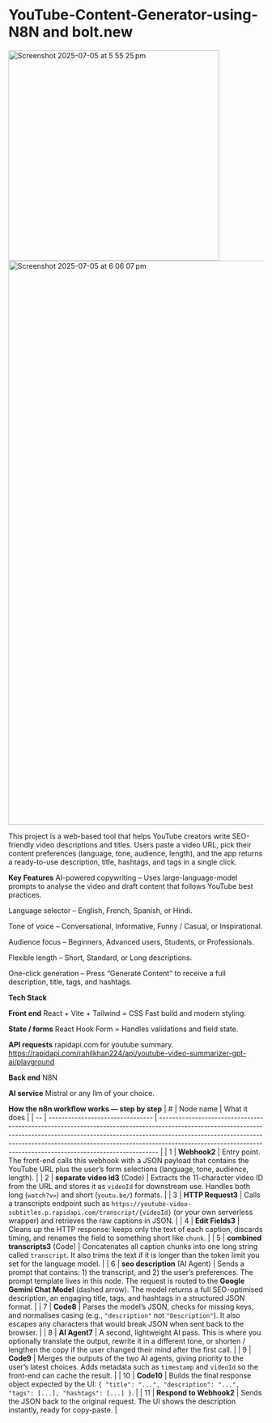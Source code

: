 # YouTube-Content-Generator-using-N8N and bolt.new
<img width="416" alt="Screenshot 2025-07-05 at 5 55 25 pm" src="https://github.com/user-attachments/assets/2c6b7779-f618-4e50-8ba3-d7ddab1bd970" />
<img width="1115" alt="Screenshot 2025-07-05 at 6 06 07 pm" src="https://github.com/user-attachments/assets/a6c9b553-c150-4b92-8592-dc2171e26fae" />

This project is a web-based tool that helps YouTube creators write SEO-friendly video descriptions and titles.
Users paste a video URL, pick their content preferences (language, tone, audience, length), and the app returns a ready-to-use description, title, hashtags, and tags in a single click.

**Key Features**
AI-powered copywriting – Uses large-language-model prompts to analyse the video and draft content that follows YouTube best practices.

Language selector – English, French, Spanish, or Hindi.

Tone of voice – Conversational, Informative, Funny / Casual, or Inspirational.

Audience focus – Beginners, Advanced users, Students, or Professionals.

Flexible length – Short, Standard, or Long descriptions.

One-click generation – Press “Generate Content” to receive a full description, title, tags, and hashtags.

**Tech Stack**

**Front end** 	React + Vite + Tailwind = CSS	Fast build and modern styling.

**State / forms** 	React Hook Form	 = Handles validations and field state.

**API requests**	rapidapi.com for youtube summary. https://rapidapi.com/rahilkhan224/api/youtube-video-summarizer-gpt-ai/playground 

**Back end**	N8N

**AI service**	Mistral or any llm of your choice. 



**How the n8n workflow works — step by step**
| #  | Node name                        | What it does                                                                                                                                                                                                                                                                                                             |
| -- | -------------------------------- | ------------------------------------------------------------------------------------------------------------------------------------------------------------------------------------------------------------------------------------------------------------------------------------------------------------------------ |
| 1  | **Webhook2**                     | Entry point. The front-end calls this webhook with a JSON payload that contains the YouTube URL plus the user’s form selections (language, tone, audience, length).                                                                                                                                                      |
| 2  | **separate video id3** (Code)    | Extracts the 11-character video ID from the URL and stores it as `videoId` for downstream use. Handles both long (`watch?v=`) and short (`youtu.be/`) formats.                                                                                                                                                           |
| 3  | **HTTP Request3**                | Calls a transcripts endpoint such as `https://youtube-video-subtitles.p.rapidapi.com/transcript/{videoId}` (or your own serverless wrapper) and retrieves the raw captions in JSON.                                                                                                                                      |
| 4  | **Edit Fields3**                 | Cleans up the HTTP response: keeps only the text of each caption, discards timing, and renames the field to something short like `chunk`.                                                                                                                                                                                |
| 5  | **combined transcripts3** (Code) | Concatenates all caption chunks into one long string called `transcript`. It also trims the text if it is longer than the token limit you set for the language model.                                                                                                                                                    |
| 6  | **seo description** (AI Agent)   | Sends a prompt that contains: 1) the transcript, and 2) the user’s preferences. The prompt template lives in this node. The request is routed to the **Google Gemini Chat Model** (dashed arrow). The model returns a full SEO-optimised description, an engaging title, tags, and hashtags in a structured JSON format. |
| 7  | **Code8**                        | Parses the model’s JSON, checks for missing keys, and normalises casing (e.g., `"description"` not `"Description"`). It also escapes any characters that would break JSON when sent back to the browser.                                                                                                                 |
| 8  | **AI Agent7**                    | A second, lightweight AI pass. This is where you optionally translate the output, rewrite it in a different tone, or shorten / lengthen the copy if the user changed their mind after the first call.                                                                                                                    |
| 9  | **Code9**                        | Merges the outputs of the two AI agents, giving priority to the user’s latest choices. Adds metadata such as `timestamp` and `videoId` so the front-end can cache the result.                                                                                                                                            |
| 10 | **Code10**                       | Builds the final response object expected by the UI: `{ "title": "...", "description": "...", "tags": [...], "hashtags": [...] }`.                                                                                                                                                                                       |
| 11 | **Respond to Webhook2**          | Sends the JSON back to the original request. The UI shows the description instantly, ready for copy-paste.                                                                                                                                                                                                               |
